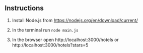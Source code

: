 ## Instructions

1. Install Node.js from https://nodejs.org/en/download/current/

2. In the terminal run `node main.js`

3. In the browser open http://localhost:3000/hotels or http://localhost:3000/hotels?stars=5 